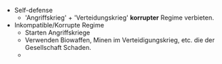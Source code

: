 - Self-defense
	- 'Angriffskrieg' + 'Verteidungskrieg' **korrupter** Regime verbieten.
- Inkompatible/Korrupte Regime
	- Starten Angriffskriege
	- Verwenden Biowaffen, Minen im Verteidigungskrieg, etc. die der Gesellschaft Schaden.
	-